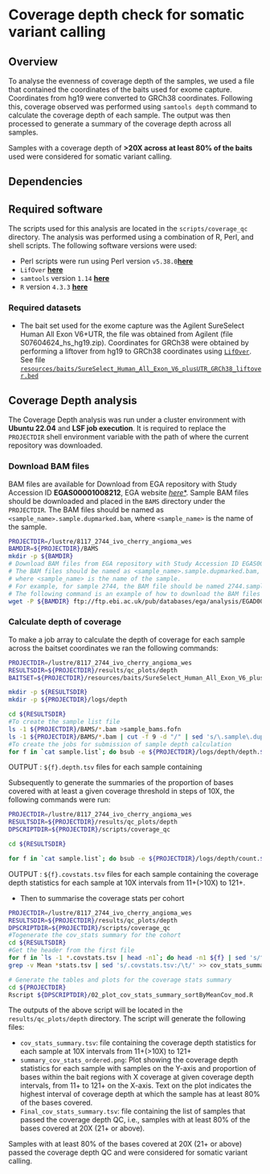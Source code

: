 # Coverage depth check for somatic variant calling	

## Overview

To analyse the evenness of coverage depth of the samples, we used a file that contained the coordinates of the baits used for exome capture. Coordinates from hg19 were converted to GRCh38 coordinates. Following this, coverage observed was performed using `samtools depth` command to calculate the coverage depth of each sample. The output was then processed to generate a summary of the coverage depth across all samples.

Samples with a coverage depth of **>20X across at least 80% of the baits** used were considered for somatic variant calling. 

## Dependencies

## Required software

The scripts used for this analysis are located in the `scripts/coverage_qc` directory. The analysis was performed using a combination of R, Perl, and shell scripts. The following software versions were used:

- Perl scripts were run using Perl version `v5.38.0`[**here**](https://www.perl.org/)
- `LifOver` [**here**](https://genome.ucsc.edu/cgi-bin/hgLiftOver)
- `samtools` version `1.14` [**here**](https://www.htslib.org/)
- `R` version `4.3.3` [**here**](https://www.r-project.org/)

### Required datasets

- The bait set used for the exome capture was the Agilent SureSelect Human All Exon V6+UTR, the file was obtained from Agilent (file S07604624_hs_hg19.zip). Coordinates for GRCh38 were obtained by performing a liftover from hg19 to GRCh38 coordinates using [`LifOver`](https://genome.ucsc.edu/cgi-bin/hgLiftOver). See file [`resources/baits/SureSelect_Human_All_Exon_V6_plusUTR_GRCh38_liftover.bed`](resources/baits/SureSelect_Human_All_Exon_V6_plusUTR_GRCh38_liftover.bed) 

## Coverage Depth analysis

The Coverage Depth analysis was run under a cluster environment with **Ubuntu 22.04** and **LSF job execution**. It is required to replace the `PROJECTDIR` shell environment variable with the path of where the current repository was downloaded. 

### Download BAM files 

BAM files are available for Download from EGA repository with Study Accession ID **EGAS00001008212**, EGA website [*here**](https://ega-archive.org/). Sample BAM files should be downloaded and placed in the `BAMS` directory under the `PROJECTDIR`. The BAM files should be named as `<sample_name>.sample.dupmarked.bam`, where `<sample_name>` is the name of the sample.

```bash
PROJECTDIR=/lustre/8117_2744_ivo_cherry_angioma_wes
BAMDIR=${PROJECTDIR}/BAMS
mkdir -p ${BAMDIR}
# Download BAM files from EGA repository with Study Accession ID EGAS00001008212
# The BAM files should be named as <sample_name>.sample.dupmarked.bam,
# where <sample_name> is the name of the sample.
# For example, for sample 2744, the BAM file should be named 2744.sample.dupmarked.bam
# The following command is an example of how to download the BAM files using `wget`:
wget -P ${BAMDIR} ftp://ftp.ebi.ac.uk/pub/databases/ega/analysis/EGAD00001008212/BAMS/

```

### Calculate depth of coverage

To make a job array to calculate the depth of coverage for each sample across the baitset coordinates we ran the following commands:

```bash
PROJECTDIR=/lustre/8117_2744_ivo_cherry_angioma_wes
RESULTSDIR=${PROJECTDIR}/results/qc_plots/depth
BAITSET=${PROJECTDIR}/resources/baits/SureSelect_Human_All_Exon_V6_plusUTR_GRCh38_liftover.bed

mkdir -p ${RESULTSDIR}
mkdir -p ${PROJECTDIR}/logs/depth

cd ${RESULTSDIR}
#To create the sample list file 
ls -1 ${PROJECTDIR}/BAMS/*.bam >sample_bams.fofn
ls -1 ${PROJECTDIR}/BAMS/*.bam | cut -f 9 -d "/" | sed 's/\.sample\.dupmarked\.bam//' >sample.list
#To create the jobs for submission of sample depth calculation
for f in `cat sample.list`; do bsub -e ${PROJECTDIR}/logs/depth/depth.${f}.e -o ${PROJECTDIR}/logs/depth/depth.${f}.o -n 2 -M2000 -R"select[mem>2000] rusage[mem=2000]" "samtools depth -a -b ${BAITSET} -o ${f}.depth.tsv -J -s -@ 2 ${PROJECTDIR}/BAMS/${f}.sample.dupmarked.bam"; done
```
OUTPUT : `${f}.depth.tsv` files for each sample containing 

Subsequently to generate the summaries of the proportion of bases covered with at least a given coverage threshold in steps of 10X, the following commands were run:

```bash
PROJECTDIR=/lustre/8117_2744_ivo_cherry_angioma_wes
RESULTSDIR=${PROJECTDIR}/results/qc_plots/depth
DPSCRIPTDIR=${PROJECTDIR}/scripts/coverage_qc

cd ${RESULTSDIR}

for f in `cat sample.list`; do bsub -e ${PROJECTDIR}/logs/depth/count.${f}.e -o ${PROJECTDIR}/logs/depth/count.${f}.o -M2000 -R"select[mem>2000] rusage[mem=2000]" -q small "${DPSCRIPTDIR}/count_region_coverage.pl ${f}.depth.tsv > ${f}.covstats.tsv"; done
```
OUTPUT : `${f}.covstats.tsv` files for each sample containing the coverage depth statistics for each sample at 10X intervals from 11+(>10X) to 121+.

- Then to summarise the coverage stats per cohort

```bash
PROJECTDIR=/lustre/8117_2744_ivo_cherry_angioma_wes
RESULTSDIR=${PROJECTDIR}/results/qc_plots/depth
DPSCRIPTDIR=${PROJECTDIR}/scripts/coverage_qc
#Togenerate the cov_stats summary for the cohort
cd ${RESULTSDIR}
#Get the header from the first file
for f in `ls -1 *.covstats.tsv | head -n1`; do head -n1 ${f} | sed 's/^11/Sample\t11/' >cov_stats_summary.tsv; done
grep -v Mean *stats.tsv | sed 's/.covstats.tsv:/\t/' >> cov_stats_summary.tsv

# Generate the tables and plots for the coverage stats summary
cd ${PROJECTDIR}
Rscript ${DPSCRIPTDIR}/02_plot_cov_stats_summary_sortByMeanCov_mod.R
```
The outputs of the above script will be located in the `results/qc_plots/depth` directory. The script will generate the following files:

- `cov_stats_summary.tsv`: file containing the coverage depth statistics for each sample at 10X intervals from 11+(>10X) to 121+
- `summary_cov_stats_ordered.png`: Plot showing the coverage depth statistics for each sample with samples on the Y-axis and proportion of bases within the bait regions with X coverage at given coverage depth intervals, from 11+ to 121+ on the X-axis. Text on the plot indicates the highest interval of coverage depth at which the sample has at least 80% of the bases covered. 
- `Final_cov_stats_summary.tsv`: file containing the list of samples that passed the coverage depth QC, i.e., samples with at least 80% of the bases covered at 20X (21+ or above).

Samples with at least 80% of the bases covered at 20X (21+ or above) passed the coverage depth QC and were considered for somatic variant calling.